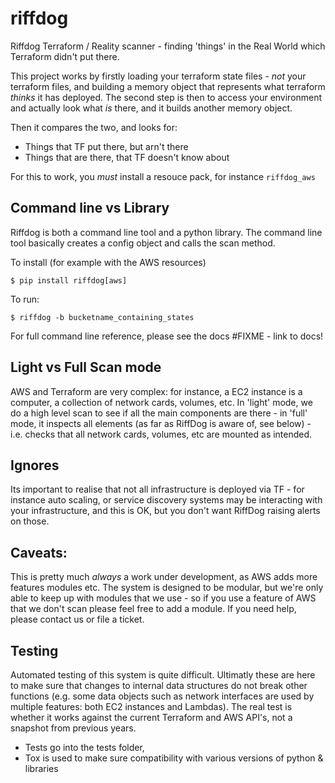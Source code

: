 # riffdog
Riffdog Terraform / Reality scanner - finding 'things' in the Real World which 
Terraform didn't put there.

This project works by firstly loading your terraform state files - *not* your
terraform files, and building a memory object that represents what terraform 
*thinks* it has deployed. The second step is then to access your environment
and actually look what *is* there, and it builds another memory object.

Then it compares the two, and looks for:

* Things that TF put there, but arn't there
* Things that are there, that TF doesn't know about

For this to work, you *must* install a resouce pack, for instance `riffdog_aws`

## Command line vs Library

Riffdog is both a command line tool and a python library. The command line tool
basically creates a config object and calls the scan method.

To install (for example with the AWS resources)

`$ pip install riffdog[aws]`

To run:

`$ riffdog -b bucketname_containing_states` 

For full command line reference, please see the docs #FIXME - link to docs!

## Light vs Full Scan mode

AWS and Terraform are very complex: for instance, a EC2 instance is a computer,
a collection of network cards, volumes, etc. In 'light' mode, we do a high level
scan to see if all the main components are there - in 'full' mode, it inspects
all elements (as far as RiffDog is aware of, see below) - i.e. checks that all
network cards, volumes, etc are mounted as intended.

## Ignores

Its important to realise that not all infrastructure is deployed via TF - for
instance auto scaling, or service discovery systems may be interacting with your
infrastructure, and this is OK, but you don't want RiffDog raising alerts on
those.

## Caveats:

This is pretty much *always* a work under development, as AWS adds more features
modules etc. The system is designed to be modular, but we're only able to keep
up with modules that we use - so if you use a feature of AWS that we don't scan
please feel free to add a module. If you need help, please contact us or file 
a ticket.



## Testing

Automated testing of this system is quite difficult. Ultimatly these are here to make sure that changes to internal data structures do not break other functions (e.g. some data objects such as network interfaces are used by multiple features: both EC2 instances and Lambdas). The real test is whether it works against the current Terraform and AWS API's, not a snapshot from previous years.

* Tests go into the tests folder, 
* Tox is used to make sure compatibility with various versions of python & libraries
